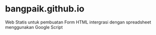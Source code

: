 # bangpaik.github.io

Web Statis untuk pembuatan Form HTML intergrasi dengan spreadsheet menggunakan Google Script
